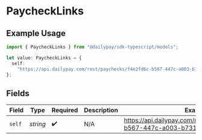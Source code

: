 # PaycheckLinks

## Example Usage

```typescript
import { PaycheckLinks } from "@dailypay/sdk-typescript/models";

let value: PaycheckLinks = {
  self:
    "https://api.dailypay.com/rest/paychecks/f4e2fd6c-b567-447c-a003-b7315b8d22d2",
};
```

## Fields

| Field                                                                        | Type                                                                         | Required                                                                     | Description                                                                  | Example                                                                      |
| ---------------------------------------------------------------------------- | ---------------------------------------------------------------------------- | ---------------------------------------------------------------------------- | ---------------------------------------------------------------------------- | ---------------------------------------------------------------------------- |
| `self`                                                                       | *string*                                                                     | :heavy_check_mark:                                                           | N/A                                                                          | https://api.dailypay.com/rest/paychecks/f4e2fd6c-b567-447c-a003-b7315b8d22d2 |